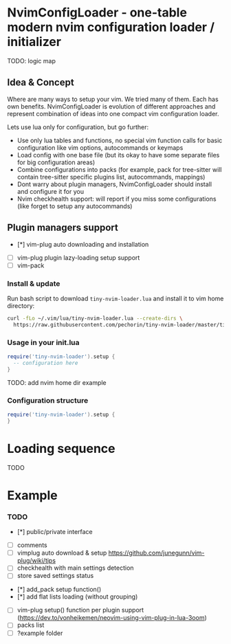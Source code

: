 # NvimConfigLoader - one-table modern nvim configuration loader / initializer

TODO: logic map

## Idea & Concept

Where are many ways to setup your vim. We tried many of them. Each has own benefits.
NvimConfigLoader is evolution of different approaches and represent combination of ideas into one compact vim configuration loader.

Lets use lua only for configuration, but go further:

- Use only lua tables and functions, no special vim function calls for basic configuration like vim options, autocommands or keymaps
- Load config with one base file (but its okay to have some separate files for big configuration areas)
- Combine configurations into packs (for example, pack for tree-sitter will contain tree-sitter specific plugins list, autocommands, mappings)
- Dont warry about plugin managers, NvimConfigLoader should install and configure it for you
- Nvim checkhealth support: will report if you miss some configurations (like forget to setup any autocommands)

## Plugin managers support

- [*] vim-plug auto downloading and installation
- [ ] vim-plug plugin lazy-loading setup support
- [ ] vim-pack

### Install & update

Run bash script to download `tiny-nvim-loader.lua` and install it to vim home directory:

```bash
curl -fLo ~/.vim/lua/tiny-nvim-loader.lua --create-dirs \
  https://raw.githubusercontent.com/pechorin/tiny-nvim-loader/master/tiny-nvim-loader.lua;
```

### Usage in your init.lua

```lua
require('tiny-nvim-loader').setup {
  -- configuration here
}
```

TODO: add nvim home dir example

### Configuration structure

```lua
require('tiny-nvim-loader').setup {
}
```

# Loading sequence

TODO

# Example

### TODO

- [*] public/private interface
- [ ] comments
- [ ] vimplug auto download & setup https://github.com/junegunn/vim-plug/wiki/tips
- [ ] checkhealth with main settings detection
- [ ] store saved settings status
- [*] add_pack setup function()
- [*] add flat lists loading (without grouping)
- [ ] vim-plug setup() function per plugin support (https://dev.to/vonheikemen/neovim-using-vim-plug-in-lua-3oom)
- [ ] packs list
- [ ] ?example folder
